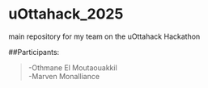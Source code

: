 # uOttahack_2025

main repository for my team on the uOttahack Hackathon

##Participants:

> -Othmane El Moutaouakkil<br/>
> -Marven Monalliance<br/>
